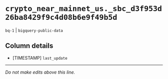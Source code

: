 # `crypto_near_mainnet_us._sbc_d3f953d26ba8429f9c4d08b6e9f49b5d`
`bq-1` | `bigquery-public-data`

## Column details
* [TIMESTAMP] `last_update`

-------------------------------------------------------------------------------
*Do not make edits above this line.*
